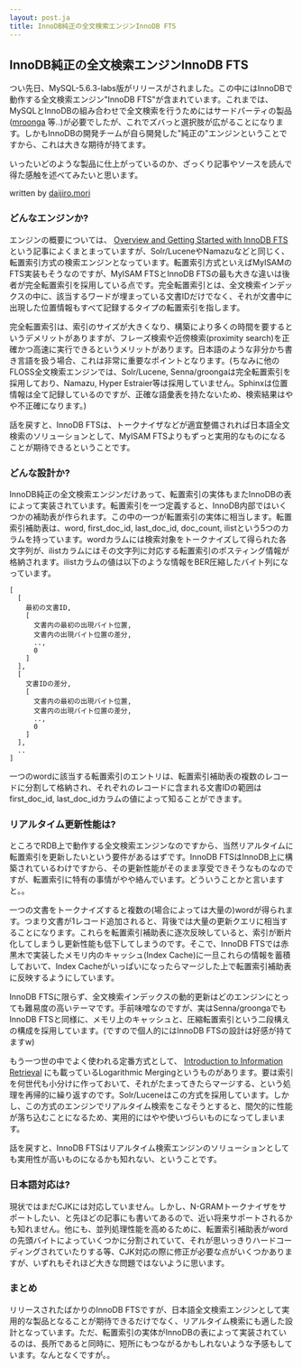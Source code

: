 ```yaml
---
layout: post.ja
title: InnoDB純正の全文検索エンジンInnoDB FTS
---
```

## InnoDB純正の全文検索エンジンInnoDB FTS

つい先日、MySQL-5.6.3-labs版がリリースがされました。この中にはInnoDBで動作する全文検索エンジン"InnoDB
FTS"が含まれています。これまでは、MySQLとInnoDBの組み合わせで全文検索を行うためにはサードパーティの製品([mroonga](http://mroonga.org/)
等..)が必要でしたが、これでズバっと選択肢が広がることになります。しかもInnoDBの開発チームが自ら開発した"純正の"エンジンということですから、これは大きな期待が持てます。

いったいどのような製品に仕上がっているのか、ざっくり記事やソースを読んで得た感触を述べてみたいと思います。

written by [daijiro.mori](http://twitter.com/#!/daijiro)

### どんなエンジンか?

エンジンの概要については、 [Overview and Getting Started with InnoDB
FTS](http://blogs.innodb.com/wp/2011/07/overview-and-getting-started-with-innodb-fts/)
という記事によくまとまっていますが、Solr/LuceneやNamazuなどと同じく、転置索引方式の検索エンジンとなっています。転置索引方式といえばMyISAMのFTS実装もそうなのですが、MyISAM
FTSとInnoDB
FTSの最も大きな違いは後者が完全転置索引を採用している点です。完全転置索引とは、全文検索インデックスの中に、該当するワードが埋まっている文書IDだけでなく、それが文書中に出現した位置情報もすべて記録するタイプの転置索引を指します。

完全転置索引は、索引のサイズが大きくなり、構築により多くの時間を要するというデメリットがありますが、フレーズ検索や近傍検索(proximity
search)を正確かつ高速に実行できるというメリットがあります。日本語のような非分かち書き言語を扱う場合、これは非常に重要なポイントとなります。(ちなみに他のFLOSS全文検索エンジンでは、Solr/Lucene,
Senna/groongaは完全転置索引を採用しており、Namazu, Hyper
Estraier等は採用していません。Sphinxは位置情報は全て記録しているのですが、正確な語彙表を持たないため、検索結果はやや不正確になります。)

話を戻すと、InnoDB
FTSは、トークナイザなどが適宜整備されれば日本語全文検索のソリューションとして、MyISAM
FTSよりもずっと実用的なものになることが期待できるということです。

### どんな設計か?

InnoDB純正の全文検索エンジンだけあって、転置索引の実体もまたInnoDBの表によって実装されています。転置索引を一つ定義すると、InnoDB内部ではいくつかの補助表が作られます。この中の一つが転置索引の実体に相当します。転置索引補助表は、word,
first_doc_id, last_doc_id, doc_count,
ilistという5つのカラムを持っています。wordカラムには検索対象をトークナイズして得られた各文字列が、ilistカラムにはその文字列に対応する転置索引のポスティング情報が格納されます。ilistカラムの値は以下のような情報をBER圧縮したバイト列になっています。

    [
      [
        最初の文書ID,
        [
          文書内の最初の出現バイト位置,
          文書内の出現バイト位置の差分,
          ..,
          0
        ]
      ],
      [
        文書IDの差分,
        [
          文書内の最初の出現バイト位置,
          文書内の出現バイト位置の差分,
          ..,
          0
        ]
      ],
      ..
    ]

一つのwordに該当する転置索引のエントリは、転置索引補助表の複数のレコードに分割して格納され、それぞれのレコードに含まれる文書IDの範囲はfirst_doc_id,
last_doc_idカラムの値によって知ることができます。

### リアルタイム更新性能は?

ところでRDB上で動作する全文検索エンジンなのですから、当然リアルタイムに転置索引を更新したいという要件があるはずです。InnoDB
FTSはInnoDB上に構築されているわけですから、その更新性能がそのまま享受できそうなものなのですが、転置索引に特有の事情がやや絡んでいます。どういうことかと言いますと。。

一つの文書をトークナイズすると複数の(場合によっては大量の)wordが得られます。つまり文書が1レコード追加されると、背後では大量の更新クエリに相当することになります。これらを転置索引補助表に逐次反映していると、索引が断片化してしまうし更新性能も低下してしまうのです。そこで、InnoDB
FTSでは赤黒木で実装したメモリ内のキャッシュ(Index
Cache)に一旦これらの情報を蓄積しておいて、Index
Cacheがいっぱいになったらマージした上で転置索引補助表に反映するようにしています。

InnoDB
FTSに限らず、全文検索インデックスの動的更新はどのエンジンにとっても難易度の高いテーマです。手前味噌なのですが、実はSenna/groongaでもInnoDB
FTSと同様に、メモリ上のキャッシュと、圧縮転置索引という二段構えの構成を採用しています。(ですので個人的にはInnoDB
FTSの設計は好感が持てますw)

もう一つ世の中でよく使われる定番方式として、 [Introduction to
Information
Retrieval](http://nlp.stanford.edu/IR-book/information-retrieval-book.html)
にも載っているLogarithmic
Mergingというものがあります。要は索引を何世代も小分けに作っておいて、それがたまってきたらマージする、という処理を再帰的に繰り返すのです。Solr/Luceneはこの方式を採用しています。しかし、この方式のエンジンでリアルタイム検索をこなそうとすると、間欠的に性能が落ち込むことになるため、実用的にはやや使いづらいものになってしまいます。

話を戻すと、InnoDB
FTSはリアルタイム検索エンジンのソリューションとしても実用性が高いものになるかも知れない、ということです。

### 日本語対応は?

現状ではまだCJKには対応していません。しかし、N-GRAMトークナイザをサポートしたい、と先ほどの記事にも書いてあるので、近い将来サポートされるかも知れません。他にも、並列処理性能を高めるために、転置索引補助表がwordの先頭バイトによっていくつかに分割されていて、それが思いっきりハードコーディングされていたりする等、CJK対応の際に修正が必要な点がいくつかありますが、いずれもそれほど大きな問題ではないように思います。

### まとめ

リリースされたばかりのInnoDB
FTSですが、日本語全文検索エンジンとして実用的な製品となることが期待できるだけでなく、リアルタイム検索にも適した設計となっています。ただ、転置索引の実体がInnoDBの表によって実装されているのは、長所であると同時に、短所にもつながるかもしれないような予感もしています。なんとなくですが。。

